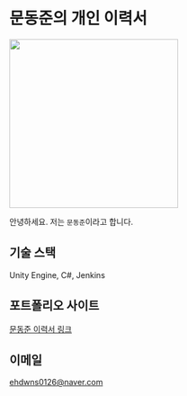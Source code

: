 # 문동준의 개인 이력서

<img src="https://mdj0126.github.io/Resume/assets/img/profile.jpg" width="300px" height="auto">

안녕하세요. 저는 `문동준`이라고 합니다.

## 기술 스택

Unity Engine, C#, Jenkins

## 포트폴리오 사이트

[문동준 이력서 링크](https://mdj0126.github.io/Resume/)

## 이메일

ehdwns0126@naver.com